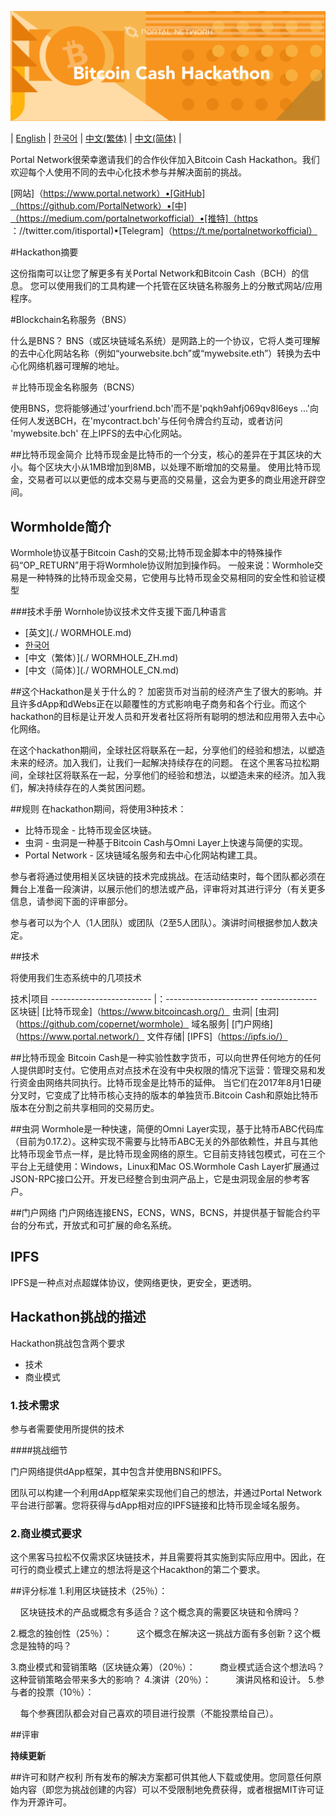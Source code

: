 ![Bitcoin Cash](./assets/bch.png)

| [English](./README.md) | [한국어](./README_KR.md) | [中文(繁体)](./README_ZH.md) | [中文(简体)](./README_CN.md) |

Portal Network很荣幸邀请我们的合作伙伴加入Bitcoin Cash Hackathon。我们欢迎每个人使用不同的去中心化技术参与并解决面前的挑战。

[网站]（https://www.portal.network）•[GitHub]（https://github.com/PortalNetwork）•[中]（https://medium.com/portalnetworkofficial）•[推特]（https ：//twitter.com/itisportal)•[Telegram]（https://t.me/portalnetworkofficial）

#Hackathon摘要

这份指南可以让您了解更多有关Portal Network和Bitcoin Cash（BCH）的信息。
您可以使用我们的工具构建一个托管在区块链名称服务上的分散式网站/应用程序。

#Blockchain名称服务（BNS）

什么是BNS？
BNS（或区块链域名系统）是网路上的一个协议，它将人类可理解的去中心化网站名称（例如“yourwebsite.bch”或“mywebsite.eth”）转换为去中心化网络机器可理解的地址。

＃比特币现金名称服务（BCNS）

使用BNS，您将能够通过'yourfriend.bch'而不是'pqkh9ahfj069qv8l6eys ...'向任何人发送BCH，在'mycontract.bch'与任何令牌合约互动，或者访问 'mywebsite.bch' 在上IPFS的去中心化网站。

##比特币现金简介
比特币现金是比特币的一个分支，核心的差异在于其区块的大小。每个区块大小从1MB增加到8MB，以处理不断增加的交易量。
使用比特币现金，交易者可以以更低的成本交易与更高的交易量，这会为更多的商业用途开辟空间。

## Wormholde简介
Wormhole协议基于Bitcoin Cash的交易;比特币现金脚本中的特殊操作码“OP_RETURN”用于将Wormhole协议附加到操作码。
一般来说：Wormhole交易是一种特殊的比特币现金交易，它使用与比特币现金交易相同的安全性和验证模型

###技术手册
Wornhole协议技术文件支援下面几种语言
- [英文](./ WORMHOLE.md)
- [한국어](./WORMHOLE_KR.md)
- [中文（繁体）](./ WORMHOLE_ZH.md)
- [中文（简体）](./ WORMHOLE_CN.md)

##这个Hackathon是关于什么的？
加密货币对当前的经济产生了很大的影响。并且许多dApp和dWebs正在以颠覆性的方式影响电子商务和各个行业。而这个hackathon的目标是让开发人员和开发者社区将所有聪明的想法和应用带入去中心化网络。

在这个hackathon期间，全球社区将联系在一起，分享他们的经验和想法，以塑造未来的经济。加入我们，让我们一起解决持续存在的问题。
在这个黑客马拉松期间，全球社区将联系在一起，分享他们的经验和想法，以塑造未来的经济。加入我们，解决持续存在的人类贫困问题。

##规则
在hackathon期间，将使用3种技术：

- 比特币现金 - 比特币现金区块链。
- 虫洞 - 虫洞是一种基于Bitcoin Cash与Omni Layer上快速与简便的实现。
- Portal Network - 区块链域名服务和去中心化网站构建工具。


参与者将通过使用相关区块链的技术完成挑战。在活动结束时，每个团队都必须在舞台上准备一段演讲，以展示他们的想法或产品，评审将对其进行评分（有关更多信息，请参阅下面的评审部分。

参与者可以为个人（1人团队）或团队（2至5人团队）。演讲时间根据参加人数决定。

##技术

将使用我们生态系统中的几项技术

技术|项目
------------------------- |：----------------------- --------------
区块链| [比特币现金]（https://www.bitcoincash.org/）
虫洞| [虫洞]（https://github.com/copernet/wormhole）
域名服务| [门户网络]（https://www.portal.network/）
文件存储| [IPFS]（https://ipfs.io/）

##比特币现金
Bitcoin Cash是一种实验性数字货币，可以向世界任何地方的任何人提供即时支付。它使用点对点技术在没有中央权限的情况下运营：管理交易和发行资金由网络共同执行。比特币现金是比特币的延伸。
当它们在2017年8月1日硬分叉时，它变成了比特币核心支持的版本的单独货币.Bitcoin Cash和原始比特币版本在分割之前共享相同的交易历史。

##虫洞
Wormhole是一种快速，简便的Omni Layer实现，基于比特币ABC代码库（目前为0.17.2）。这种实现不需要与比特币ABC无关的外部依赖性，并且与其他比特币现金节点一样，是比特币现金网络的原生。它目前支持钱包模式，可在三个平台上无缝使用：Windows，Linux和Mac OS.Wormhole Cash Layer扩展通过JSON-RPC接口公开。开发已经整合到虫洞产品上，它是虫洞现金层的参考客户。

##门户网络
门户网络连接ENS，ECNS，WNS，BCNS，并提供基于智能合约平台的分布式，开放式和可扩展的命名系统。

## IPFS
IPFS是一种点对点超媒体协议，使网络更快，更安全，更透明。

## Hackathon挑战的描述
Hackathon挑战包含两个要求
- 技术
- 商业模式

### 1.技术需求

参与者需要使用所提供的技术

####挑战细节

门户网络提供dApp框架，其中包含并使用BNS和IPFS。

团队可以构建一个利用dApp框架来实现他们自己的想法，并通过Portal Network平台进行部署。您将获得与dApp相对应的IPFS链接和比特币现金域名服务。

### 2.商业模式要求
这个黑客马拉松不仅需求区块链技术，并且需要将其实施到实际应用中。因此，在可行的商业模式上建立的想法将是这个Hacakthon的第二个要求。

##评分标准
1.利用区块链技术（25％）：

    区块链技术的产品或概念有多适合？这个概念真的需要区块链和令牌吗？

2.概念的独创性（25％）：
    
    这个概念在解决这一挑战方面有多创新？这个概念是独特的吗？

3.商业模式和营销策略（区块链众筹）（20％）：
    
    商业模式适合这个想法吗？这种营销策略会带来多大的影响？
4.演讲（20％）：
    
    演讲风格和设计。
5.参与者的投票（10％）：

    每个参赛团队都会对自己喜欢的项目进行投票（不能投票给自己）。

##评审

**持续更新**

##许可和财产权利
所有发布的解决方案都可供其他人下载或使用。您同意任何原始内容（即您为挑战创建的内容）可以不受限制地免费获得，或者根据MIT许可证作为开源许可。
